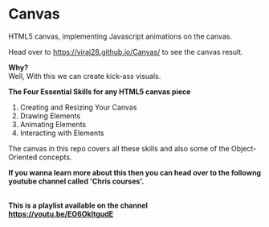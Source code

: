 # Canvas
HTML5 canvas, implementing Javascript animations on the canvas.

Head over to <a target='_blank'>https://viraj28.github.io/Canvas/</a> to see the canvas result. 

<b>Why?</b><br>
Well, With this we can create kick-ass visuals.

<b>The Four Essential Skills for any HTML5 canvas piece</b>

1. Creating and Resizing Your Canvas 
2. Drawing Elements 
3. Animating Elements 
4. Interacting with Elements

The canvas in this repo covers all these skills and also some of the Object-Oriented concepts.

<b>If you wanna learn more about this then you can head over to the followng youtube channel called 'Chris courses'.<b>

<br>This is a playlist available on the channel<br>
<a>https://youtu.be/EO6OkltgudE</a>

